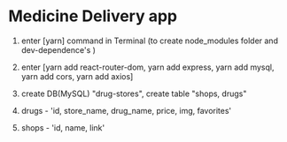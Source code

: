 # Medicine Delivery app

1. enter [yarn] command in Terminal (to create node_modules folder and dev-dependence's )
2. enter [yarn add react-router-dom, yarn add express, yarn add mysql, yarn add cors, yarn add axios]

3. create DB(MySQL) "drug-stores", create table "shops, drugs"
4. drugs - 'id, store_name, drug_name, price, img, favorites'
5. shops - 'id, name, link'
